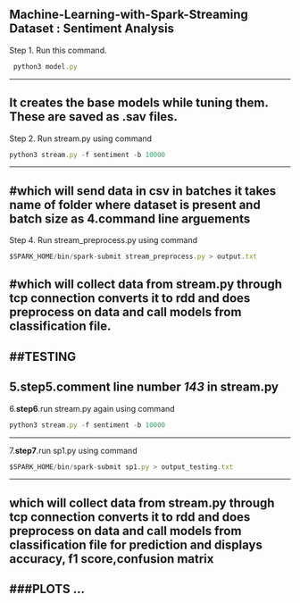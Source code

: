 Machine-Learning-with-Spark-Streaming 
**Dataset** : **Sentiment Analysis**
---
Step 1. Run this command.  
```Javascript
 python3 model.py
```
---
It creates the base models while tuning them. These are saved as .sav files.
---
Step 2. Run stream.py using command
```Javascript
python3 stream.py -f sentiment -b 10000 
```
---
#which will send data in csv in batches it takes  name of folder where dataset is present and batch size as 4.command line arguements
---
Step 4. Run stream_preprocess.py using command 
```Javascript
$SPARK_HOME/bin/spark-submit stream_preprocess.py > output.txt
```
#which will collect data from stream.py through tcp connection converts it to rdd and does preprocess on data and call models from classification file. 
---
##TESTING 
---
5.**step5**.comment line number *143* in  stream.py
---
6.**step6**.run stream.py again using command
```Javascript
python3 stream.py -f sentiment -b 10000 
```
---
7.**step7**.run sp1.py using command 
```Javascript
$SPARK_HOME/bin/spark-submit sp1.py > output_testing.txt
```
---
which will collect data from stream.py through tcp connection converts it to rdd and does preprocess on data and call models from classification file for prediction and displays accuracy, f1 score,confusion matrix
---
###PLOTS
...
---
